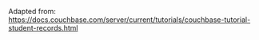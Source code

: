 Adapted from:  https://docs.couchbase.com/server/current/tutorials/couchbase-tutorial-student-records.html




